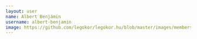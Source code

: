 ```yaml
---
layout: user
name: Albert Benjámin
username: albert-benjamin
image: https://github.com/legokor/legokor.hu/blob/master/images/members/AlbertBenjamin.jpg
---
```

